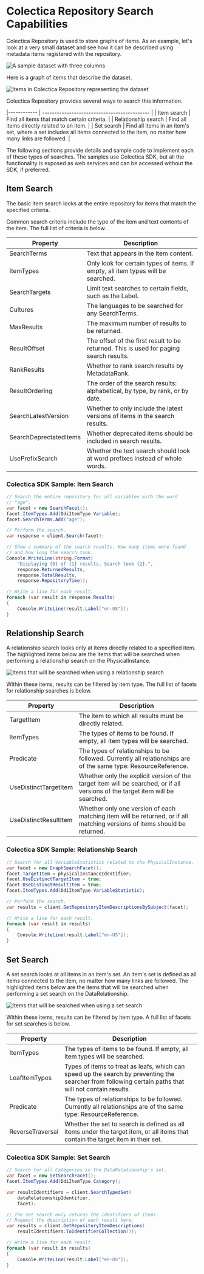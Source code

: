 # Colectica Repository Search Capabilities

Colectica Repository is used to store graphs of items. As an example, let's look at a very small dataset and see how it can be described using metadata items registered with the repository.

![A sample dataset with three columns](sample-data.png)

Here is a graph of items that describe the dataset.

![Items in Colectica Repository representing the dataset](item-graph-full.png)

Colectica Repository provides several ways to search this information.

|------------ | -------------------------------------------- |
| Item search         | Find all items that match certain criteria. |
| Relationship search | Find all items directly related to an item. |
| Set search          | Find all items in an item's set, where a set includes all items connected to the item, no matter how many links are followed. |

The following sections provide details and sample code to implement each of these types of searches. The samples use Colectica SDK, but all the functionality is exposed as web services and can be accessed without the SDK, if preferred.

## Item Search

The basic item search looks at the entire repository for items that match the specified criteria.

Common search criteria include the type of the item and text contents of the item. The full list of criteria is below.

| Property               | Description                                                                            |
| ---------------------- | -----------------------------------------------------------------------                |
| SearchTerms            | Text that appears in the item content.                                                 |
| ItemTypes              | Only look for certain types of items. If empty, all item types will be searched.       |
| SearchTargets          | Limit text searches to certain fields, such as the Label.                              |
| Cultures               | The languages to be searched for any SearchTerms.                                      |
| MaxResults             | The maximum number of results to be returned.                                          |
| ResultOffset           | The offset of the first result to be returned. This is used for paging search results. |
| RankResults            | Whether to rank search results by MetadataRank.                                        |
| ResultOrdering         | The order of the search results: alphabetical, by type, by rank, or by date.           |
| SearchLatestVersion    | Whether to only include the latest versions of items in the search results.            |
| SearchDeprectatedItems | Whether deprecated items should be included in search results.                         |
| UsePrefixSearch        | Whether the text search should look at word prefixes instead of whole words.           |

### Colectica SDK Sample: Item Search

```csharp
// Search the entire repository for all variables with the word 
// "age".
var facet = new SearchFacet();
facet.ItemTypes.Add(DdiItemType.Variable);
facet.SearchTerms.Add("age");

// Perform the search.
var response = client.Search(facet);

// Show a summary of the search results. How many items were found
// and how long the search took.
Console.WriteLine(string.Format(
    "Displaying {0} of {1} results. Search took {2}.",
    response.ReturnedResults,
    response.TotalResults,
    response.RepositoryTime));

// Write a line for each result.
foreach (var result in response.Results)
{
    Console.WriteLine(result.Label["en-US"]);
}
```

## Relationship Search

A relationship search looks only at items directly related to a specified item. The highlighted items below are the items that will be searched when performing a relationship search on the PhysicalInstance.

![Items that will be searched when using a relationship search](relationship-search.png)


Within these items, results can be filtered by item type. The full list of facets for relationship searches is below.

| Property              | Description                                                                                                                    |
| --------              | -----------                                                                                                                    |
| TargetItem            | The item to which all results must be directly related.                                                                        |
| ItemTypes             | The types of items to be found. If empty, all item types will be searched.                                                     |
| Predicate             | The types of relationships to be followed. Currently all relationships are of the same type: ResourceReference.                |
| UseDistinctTargetItem | Whether only the explicit version of the target item will be searched, or if all versions of the target item will be searched. |
| UseDistinctResultItem | Whether only one version of each matching item will be returned, or if all matching versions of items should be returned.      |

### Colectica SDK Sample: Relationship Search

```csharp
// Search for all VariableStatistics related to the PhysicalInstance.
var facet = new GraphSearchFacet();
facet.TargetItem = physicalInstanceIdentifier;
facet.UseDistinctTargetItem = true;
facet.UseDistinctResultItem = true;
facet.ItemTypes.Add(DdiItemType.VariableStatistic);

// Perform the search.
var results = client.GetRepositoryItemDescriptionsBySubject(facet);

// Write a line for each result.
foreach (var result in results)
{
    Console.WriteLine(result.Label["en-US"]);
}
```

## Set Search

A set search looks at all items in an item's set. An item's set is defined as all items connected to the item, no matter how many links are followed. The highlighted items below are the items that will be searched when performing a set search on the DataRelationship.

![Items that will be searched when using a set search](set-search.png)

Within these items, results can be filtered by item type. A full list of facets for set searches is below.

| Property         | Description                                                                                                                                            |
| --------         | -----------                                                                                                                                            |
| ItemTypes        | The types of items to be found. If empty, all item types will be searched.                                                                             |
| LeafItemTypes    | Types of items to treat as leafs, which can speed up the search by preventing the searcher from following certain paths that will not contain results. |
| Predicate        | The types of relationships to be followed. Currently all relationships are of the same type: ResourceReference.                                        |
| ReverseTraversal | Whether the set to search is defined as all items under the target item, or all items that contain the target item in their set.                       |

### Colectica SDK Sample: Set Search

```csharp
// Search for all Categories in the DataRelationship's set.
var facet = new SetSearchFacet();
facet.ItemTypes.Add(DdiItemType.Category);

var resultIdentifiers = client.SearchTypedSet(
    dataRelationshipIdentifier, 
    facet);

// The set search only returns the identifiers of items.
// Request the description of each result here.
var results = client.GetRepositoryItemDescriptions(
    resultIdentifiers.ToIdentifierCollection());

// Write a line for each result.
foreach (var result in results)
{
    Console.WriteLine(result.Label["en-US"]);
}
```
